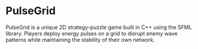 # PulseGrid
PulseGrid is a unique 2D strategy-puzzle game built in C++ using the SFML library. Players deploy energy pulses on a grid to disrupt enemy wave patterns while maintaining the stability of their own network.
